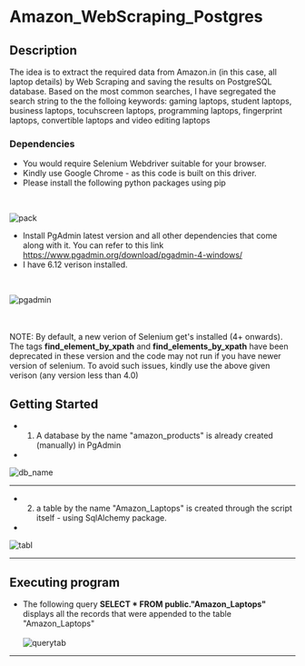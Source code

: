 # Amazon_WebScraping_Postgres 


## Description

The idea is to extract the required data from Amazon.in (in this case, all laptop details) by Web Scraping and saving the results on PostgreSQL database.
Based on the most common searches, I have segregated the search string to the the folloing keywords: gaming laptops, student laptops, business laptops, tocuhscreen laptops, programming laptops, fingerprint laptops, convertible laptops and video editing laptops

### Dependencies

* You would require Selenium Webdriver suitable for your browser.
* Kindly use Google Chrome - as this code is built on this driver.
* Please install the following python packages using pip
<br>

  ![pack](https://user-images.githubusercontent.com/72039550/192081245-d3b0c7e6-329c-454f-a141-5b23e0dafa92.png)
<br>
* Install PgAdmin latest version and all other dependencies that come along with it. You can refer to this link
    https://www.pgadmin.org/download/pgadmin-4-windows/
    <br>
* I have 6.12 verison installed.
<br>

![pgadmin](https://user-images.githubusercontent.com/72039550/192081464-22354ec5-e009-4fbe-9657-01b936b0d2f9.png)

<br><br>
NOTE:  By default, a new verion of Selenium get's installed (4+ onwards).  The tags **find_element_by_xpath** and **find_elements_by_xpath** have been deprecated in these version and the code may not run if you have newer version of selenium. To avoid such issues, kindly use the above given verison (any version less than 4.0)
<br>

## Getting Started

* 1) A database by the name "amazon_products" is already created (manually) in PgAdmin
* <br>
![db_name](https://user-images.githubusercontent.com/72039550/192081173-5af21c9a-634b-4228-b65c-dcd308f559f2.jpg)

<hr>

* 2) a table by the name "Amazon_Laptops" is created through the script itself - using SqlAlchemy package.
* <br>

![tabl](https://user-images.githubusercontent.com/72039550/192104858-c019320d-cb70-4c1d-9899-156ceb4e123d.png)
<br>
<hr>


## Executing program

* The following query  **SELECT * FROM public."Amazon_Laptops"** displays all the records that were appended to the table "Amazon_Laptops"
<br><br>
![querytab](https://user-images.githubusercontent.com/72039550/192105060-ded88e7f-b170-4c0f-9bfd-1df9b946ffc7.png)

<hr>

